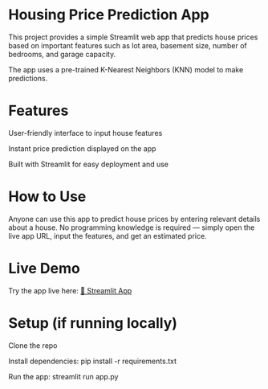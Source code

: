 # Housing Price Prediction App
This project provides a simple Streamlit web app that predicts house prices based on important features such as lot area, basement size, number of bedrooms, and garage capacity.

The app uses a pre-trained K-Nearest Neighbors (KNN) model to make predictions.

# Features
User-friendly interface to input house features

Instant price prediction displayed on the app

Built with Streamlit for easy deployment and use

# How to Use
Anyone can use this app to predict house prices by entering relevant details about a house. No programming knowledge is required — simply open the live app URL, input the features, and get an estimated price.

# Live Demo
Try the app live here: [🏡 Streamlit App](https://house-app-hijr5bx7lyg6kwafhqqrsz.streamlit.app/)


# Setup (if running locally)
Clone the repo

Install dependencies: pip install -r requirements.txt

Run the app: streamlit run app.py
